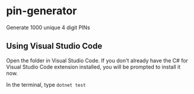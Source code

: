 # pin-generator

Generate 1000 unique 4 digit PINs

## Using Visual Studio Code

Open the folder in Visual Studio Code. If you don't already have the C# for Visual Studio Code extension installed, you will be prompted to install it now.

In the terminal, type `dotnet test` 
